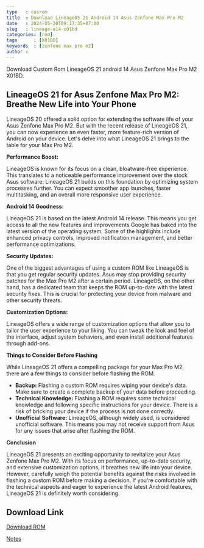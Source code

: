 ```yaml
---
type   : cusrom
title  : Download LineageOS 21 Android 14 Asus Zenfone Max Pro M2
date   : 2024-05-20T09:17:35+07:00
slug   : lineage-a14-x01bd
categories: [rom]
tags      : [X01BD]
keywords  : [zenfone max pro m2]
author : 
---
```


Download Custom Rom LineageOS 21 android 14 Asus Zenfone Max Pro M2 X01BD.


## LineageOS 21 for Asus Zenfone Max Pro M2: Breathe New Life into Your Phone

LineageOS 20 offered a solid option for extending the software life of your Asus Zenfone Max Pro M2. But with the recent release of LineageOS 21, you can now experience an even faster, more feature-rich version of Android on your device. Let's delve into what LineageOS 21 brings to the table for your Max Pro M2.

**Performance Boost:**

LineageOS is known for its focus on a clean, bloatware-free experience. This translates to a noticeable performance improvement over the stock Asus software. LineageOS 21 builds on this foundation by optimizing system processes further. You can expect smoother app launches, faster multitasking, and an overall more responsive user experience.

**Android 14 Goodness:**

LineageOS 21 is based on the latest Android 14 release. This means you get access to all the new features and improvements Google has baked into the latest version of the operating system.  Some of the highlights include enhanced privacy controls, improved notification management, and better performance optimizations.

**Security Updates:**

One of the biggest advantages of using a custom ROM like LineageOS is that you get regular security updates. Asus may stop providing security patches for the Max Pro M2 after a certain period. LineageOS, on the other hand, has a dedicated team that keeps the ROM up-to-date with the latest security fixes. This is crucial for protecting your device from malware and other security threats.

**Customization Options:**

LineageOS offers a wide range of customization options that allow you to tailor the user experience to your liking. You can tweak the look and feel of the interface, adjust system behaviors, and even install additional features through add-ons.

**Things to Consider Before Flashing**

While LineageOS 21 offers a compelling package for your Max Pro M2, there are a few things to consider before flashing the ROM.

* **Backup:** Flashing a custom ROM requires wiping your device's data. Make sure to create a complete backup of your data before proceeding.
* **Technical Knowledge:** Flashing a ROM requires some technical knowledge and following specific instructions for your device.  There is a risk of bricking your device if the process is not done correctly.
* **Unofficial Software:** LineageOS, although widely used, is considered unofficial software. This means you may not receive support from Asus for any issues that arise after flashing the ROM.

**Conclusion**

LineageOS 21 presents an exciting opportunity to revitalize your Asus Zenfone Max Pro M2. With its focus on performance, up-to-date security, and extensive customization options, it breathes new life into your device. However, carefully weigh the potential benefits against the risks involved in flashing a custom ROM before making a decision.  If you're comfortable with the technical aspects and eager to experience the latest Android features, LineageOS 21 is definitely worth considering. 

## Download Link
[Download ROM](https://telegram.me/DarshanCloudTesting/14844)

[Notes](https://telegra.ph/Changlogs-02-20)
